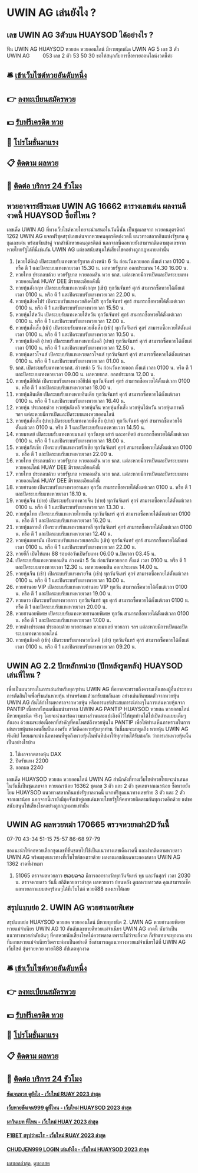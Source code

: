 # UWIN AG เล่นยังไง ?
## เลข UWIN AG 3ตัวบน HUAYSOD ได้อย่างไร ?
ฟัน UWIN AG HUAYSOD หวยสด หวยออนไลน์ มีหวยทุกชนิด UWIN AG 5
เลข 3 ตัว UWIN AG         053
เลข 2 ตัว 53 50 30
ขอให้สนุกกับการซื้อหวยออนไลน์งวดนี้ค่ะ

## 🛎 [เข้าเว็บไซต์หวยอันดับหนึ่ง](https://bit.ly/3BG5bNw)
## 👉 [ลงทะเบียนสมัครหวย](https://bit.ly/3BG5bNw)
## 💵 [รับฟรีเครดิต หวย](https://bit.ly/3C3mvgS)
## 👑 [โปรโมชั่นมาแรง](https://bit.ly/3C3mvgS)
## 📋 [ติดตาม ผลหวย](https://bit.ly/3C3mvgS)
## 📱 [ติดต่อ บริการ 24 ชัวโมง](https://bit.ly/3C3mvgS)

## หวยอาจารย์ธีระเดช UWIN AG 16662 ตารางเลขเด่น ผลงานดีงวดนี้ HUAYSOD ซื้อที่ไหน ?
เลขเด็ด UWIN AG ที่ทางเว็บไซต์หวยไทยจะนำเสนอในวันนี้นั้น เป็นชุดเลขจาก หวยคนอุตรดิตถ์ 1262 UWIN AG แจกฟรีชุดสรุปเลขเด่นจากหวยคนอุตรดิตถ์งวดนี้ แนวทางสลากกินแบ่งรัฐบาล ดูชุดเลขเด่น พร้อมจับเข้าคู่ จากสำนักหวยคนอุตรดิตถ์ นอกจากนี้คอหวยยังสามารถติดตามชุดเลขจากหวยไทยรัฐได้ที่นี่เช่นกัน UWIN AG แต่ขอสนับสนุนให้เสี่ยงโชคอย่างถูกกฎหมายเท่านั้น
1. (หวยใต้ดิน) เปิดระบบรับแทงหวยรัฐบาล ล่วงหน้า 6 วัน ก่อนวันหวยออก ตั้งแต่ เวลา 0100 น. หรือ ตี 1 และปิดระบบแทงหวยเวลา 15.30 น. ผลหวยรัฐบาล ออกประมาณ 14.30 16.00 น.
2. หวยไทย ประกอบด้วย หวยรัฐบาล หวยออมสิน หวย ธกส. แต่ละหวยมีการเปิดและปิดระบบแทงหวยออนไลน์ HUAY DEE มีรายละเอียดดังนี้
3. หวยหุ้นอังกฤษ เปิดระบบรับแทงหวยอังกฤษ (เช้า) ทุกวันจันทร์ ศุกร์ สามารถซื้อหวยได้ตั้งแต่เวลา 0100 น. หรือ ตี 1 และปิดระบบรับแทงหวยเวลา 22.00 น.
4. หวยหุ้นสิงคโปร์ เปิดระบบรับแทงหวยสิงคโปร์ ทุกวันจันทร์ ศุกร์ สามารถซื้อหวยได้ตั้งแต่เวลา 0100 น. หรือ ตี 1 และปิดระบบรับแทงหวยเวลา 15.50 น.
5. หวยหุ้นไต้หวัน เปิดระบบรับแทงหวยไต้หวัน ทุกวันจันทร์ ศุกร์ สามารถซื้อหวยได้ตั้งแต่เวลา 0100 น. หรือ ตี 1 และปิดระบบรับแทงหวยเวลา 12.00 น.
6. หวยหุ้นฮั่งเส็ง (เช้า) เปิดระบบรับแทงหวยฮั่งเส็ง (เช้า) ทุกวันจันทร์ ศุกร์ สามารถซื้อหวยได้ตั้งแต่เวลา 0100 น. หรือ ตี 1 และปิดระบบรับแทงหวยเวลา 10.50 น.
7. หวยหุ้นนิเคอิ (บ่าย) เปิดระบบรับแทงหวยนิเคอิ (บ่าย) ทุกวันจันทร์ ศุกร์ สามารถซื้อหวยได้ตั้งแต่เวลา 0100 น. หรือ ตี 1 และปิดระบบรับแทงหวยเวลา 12.50 น.
8. หวยหุ้นดาวโจนส์ เปิดระบบรับแทงหวยดาวโจนส์ ทุกวันจันทร์ ศุกร์ สามารถซื้อหวยได้ตั้งแต่เวลา 0100 น. หรือ ตี 1 และปิดระบบรับแทงหวยเวลา 01.00 น.
9. ธกส. เปิดระบบรับแทงหวยธกส. ล่วงหน้า 5 วัน ก่อนวันหวยออก ตั้งแต่ เวลา 0100 น. หรือ ตี 1 และปิดระบบแทงหวยเวลา 09.00 น. ผลหวยธกส. ออกประมาณ 12.00 น.
10. หวยหุ้นอียิปต์ เปิดระบบรับแทงหวยอียิปต์ ทุกวันจันทร์ ศุกร์ สามารถซื้อหวยได้ตั้งแต่เวลา 0100 น. หรือ ตี 1 และปิดระบบรับแทงหวยเวลา 18.00 น.
11. หวยหุ้นอินเดีย เปิดระบบรับแทงหวยอินเดีย ทุกวันจันทร์ ศุกร์ สามารถซื้อหวยได้ตั้งแต่เวลา 0100 น. หรือ ตี 1 และปิดระบบรับแทงหวยเวลา 16.40 น.
12. หวยหุ้น ประกอบด้วย หวยหุ้นนิเคอิ หวยหุ้นจีน หวยหุ้นฮั่งเส็ง หวยหุ้นไต้หวัน หวยหุ้นเกาหลี ฯลฯ แต่ละหวยมีการเปิดและปิดระบบแทงหวยออนไลน์
13. หวยหุ้นฮั่งเส็ง (บ่าย)เปิดระบบรับแทงหวยฮั่งเส็ง (บ่าย) ทุกวันจันทร์ ศุกร์ สามารถซื้อหวยได้ตั้งแต่เวลา 0100 น. หรือ ตี 1 และปิดระบบรับแทงหวยเวลา 14.50 น.
14. หวยมาเลย์ เปิดระบบรับแทงหวยมาเลย์ ทุกวันพุธ เสาร์ และอาทิตย์ สามารถซื้อหวยได้ตั้งแต่เวลา 0100 น. หรือ ตี 1 และปิดระบบรับแทงหวยเวลา 18.00 น.
15. หวยหุ้นรัสเซีย เปิดระบบรับแทงหวยรัสเซีย ทุกวันจันทร์ ศุกร์ สามารถซื้อหวยได้ตั้งแต่เวลา 0100 น. หรือ ตี 1 และปิดระบบรับแทงหวยเวลา 22.00 น.
16. หวยไทย ประกอบด้วย หวยรัฐบาล หวยออมสิน หวย ธกส. แต่ละหวยมีการเปิดและปิดระบบแทงหวยออนไลน์ HUAY DEE มีรายละเอียดดังนี้
17. หวยไทย ประกอบด้วย หวยรัฐบาล หวยออมสิน หวย ธกส. แต่ละหวยมีการเปิดและปิดระบบแทงหวยออนไลน์ HUAY DEE มีรายละเอียดดังนี้
18. หวยฮานอย เปิดระบบรับแทงหวยฮานอย ทุกวัน สามารถซื้อหวยได้ตั้งแต่เวลา 0100 น. หรือ ตี 1 และปิดระบบรับแทงหวยเวลา 18.10 น.
19. หวยหุ้นจีน (บ่าย) เปิดระบบรับแทงหวยจีน (บ่าย) ทุกวันจันทร์ ศุกร์ สามารถซื้อหวยได้ตั้งแต่เวลา 0100 น. หรือ ตี 1 และปิดระบบรับแทงหวยเวลา 13.30 น.
20. หวยหุ้นไทย เปิดระบบรับแทงหวยไทยเย็น ทุกวันจันทร์ ศุกร์ สามารถซื้อหวยได้ตั้งแต่เวลา 0100 น. หรือ ตี 1 และปิดระบบรับแทงหวยเวลา 16.20 น.
21. หวยหุ้นเกาหลี เปิดระบบรับแทงหวยเกาหลี ทุกวันจันทร์ ศุกร์ สามารถซื้อหวยได้ตั้งแต่เวลา 0100 น. หรือ ตี 1 และปิดระบบรับแทงหวยเวลา 12.40 น.
22. หวยหุ้นเยอรมัน เปิดระบบรับแทงหวยเยอรมัน (เช้า) ทุกวันจันทร์ ศุกร์ สามารถซื้อหวยได้ตั้งแต่เวลา 0100 น. หรือ ตี 1 และปิดระบบรับแทงหวยเวลา 22.00 น.
23. หวยยี่กี่ เปิดให้แทง 88 รอบต่อวันเปิดรับแทง 06.00 น.ปิดเวลา 03.45 น.
24. เปิดระบบรับแทงหวยออมสิน ล่วงหน้า 5 วัน ก่อนวันหวยออก ตั้งแต่ เวลา 0100 น. หรือ ตี 1 และปิดระบบแทงหวยเวลา 12.30 น. ผลหวยออมสิน ออกประมาณ 14.00 น.
25. หวยหุ้นจีน (เช้า) เปิดระบบรับแทงหวยจีน (เช้า) ทุกวันจันทร์ ศุกร์ สามารถซื้อหวยได้ตั้งแต่เวลา 0100 น. หรือ ตี 1 และปิดระบบรับแทงหวยเวลา 10.00 น.
26. หวยฮานอย VIP เปิดระบบรับแทงหวยฮานอย VIP ทุกวัน สามารถซื้อหวยได้ตั้งแต่เวลา 0100 น. หรือ ตี 1 และปิดระบบรับแทงหวยเวลา 19.00 น.
27. หวยลาว เปิดระบบรับแทงหวยลาว ทุกวันจันทร์ พุธ ศุกร์ สามารถซื้อหวยได้ตั้งแต่เวลา 0100 น. หรือ ตี 1 และปิดระบบรับแทงหวยเวลา 20.00 น.
28. หวยฮานอยพิเศษ เปิดระบบรับแทงหวยฮานอยพิเศษ ทุกวัน สามารถซื้อหวยได้ตั้งแต่เวลา 0100 น. หรือ ตี 1 และปิดระบบรับแทงหวยเวลา 17.00 น.
29. หวยต่างประเทศ ประกอบด้วย หวยฮานอย หวยมาเลย์ หวยลาว ฯลฯ แต่ละหวยมีการเปิดและปิดระบบแทงหวยออนไลน์
30. หวยหุ้นนิเคอิ (เช้า) เปิดระบบรับแทงหวยนิเคอิ (เช้า) ทุกวันจันทร์ ศุกร์ สามารถซื้อหวยได้ตั้งแต่เวลา 0100 น. หรือ ตี 1 และปิดระบบรับแทงหวยเวลา 09.20 น.

## UWIN AG 2.2 ปักหลักหน่วย (ปักหลังรูดหลัง) HUAYSOD เล่นที่ไหน ?
เพื่อเป็นแนวทางในการเล่นสำหรับทุกๆท่าน UWIN AG ที่อยากจะทราบถึงความเห็นของผู้อื่นประกอบการตัดสินใจเพื่อเริ่มเล่นหวยหุ้น ท่านพร้อมแล้วมารับชมกันเลย
อย่างเช่นกันหมดตัวจากหวยหุ้น UWIN AG กันได้กำไรมหาศาลจากหวยหุ้น หรือการแชร์ประสบการณ์ต่างๆในการเล่นหวยหุ้นจาก PANTIP
เนื้อหาทั้งหมดนี้ผมนำมาจาก UWIN AG PANTIP HUAYSOD หวยสด หวยออนไลน์ มีหวยทุกชนิด จริงๆ โดยจะนำเอาข้อความบางส่วนและแปะลิงค์ไว้ให้ทุกท่านได้ไปเปิดอ่านแบบเต็มๆกันเอง ด้วยผมจะย่อเนื้อหาที่สำคัญที่คนโพสต์ถึงหวยหุ้นใน PANTIP เพื่อให้ท่านเห็นภาพรวมในการเล่นหวยหุ้นของคนอื่นนั่นเองครับ
สวัสดีคอหวยหุ้นทุกท่าน วันนี้ผมจะมาพูดถึง หวยหุ้น UWIN AG พันทิป โดยผมจะนำเนื้อหาคนที่พูดถึงหวยหุ้นในพันทิปมาให้ทุกท่านได้รับชมกัน ว่าการเล่นหวยหุ้นนั้นเป็นอย่างไรบ้าง
1. ใช้ผลจากตลาดหุ้น DAX
2. ปิดรับแทง 2200
3. ออกผล 2240

เลขเด็ด HUAYSOD หวยสด หวยออนไลน์ UWIN AG สำนักดังที่ทางเว็บไซต์หวยไทยจะนำเสนอในวันนี้เป็นชุดเลขจาก หวยเณรน้อย 16362 ชุดเลข 3 ตัว และ 2 ตัว ชุดเลขจากเณรน้อย ซื้อหวยยังโยม HUAYSOD แนวทางสลากกินแบ่งรัฐบาลงวดนี้ แจกฟรีชุดแนวทางเลขท้าย 3 ตัว และ 2 ตัว จากเณรน้อย นอกจากนี้เรายังมีชุดจับเข้าคู่เลขเด่นหวยไทยรัฐให้คอหวยติดตามกันทุกงวดอีกด้วย แต่ขอสนับสนุนให้เสี่ยงโชคอย่างถูกกฎหมายเท่านั้น

## UWIN AG ผลหวยพม่า 170665 ตรวจหวยพม่า2Dวันนี้
07-70
43-34
51-15
75-57
86-68
97-79

ขอแนะนำให้คอหวยเลือกชุดเลขที่ชื่นชอบไปใช้เป็นแนวทางเลขเด็ดงวดนี้ และฝากติดตามหวยลาว UWIN AG พร้อมชุดแนวทางที่เว็บไซต์ของเราด้วย
ผลงานเลขลับเฉพาะกองสลาก UWIN AG 1362 งวดที่ผ่านมา
1. 51065 ตรวจผลหวยลาว ຫວຍລາວ มีการออกรางวัลทุกวันจันทร์ พุธ และวันศุกร์ เวลา 2030 น. ตรวจหวยลาว วันนี้ สถิติหวยลาวล่าสุด ผลหวยลาว ย้อนหลัง ดูผลหวยลาวสด คุณสามารถเช็คผลหวยลาวแบบสดๆร้อนๆได้ที่เว็บไซต์ หวยดี88 ของเราได้เลย

## สรุปแบบย่อ 2. UWIN AG หวยฮานอยพิเศษ
สรุปแบบย่อ HUAYSOD หวยสด หวยออนไลน์ มีหวยทุกชนิด 2. UWIN AG หวยฮานอยพิเศษ หวยแม่จำเนียร UWIN AG 10 อันดับเลขขายดีหวยแม่จำเนียร UWIN AG งวดนี้ นับว่าเป็นแนวทางหวยลำดับต้นๆ ที่คอหวยนักเสี่ยงโชคไม่ควรพลาด เพราะไม่ว่าจะกี่งวด ก็เข้าแทบจะทุกงวด ทางทีมงานหวยแม่จำเนียรวิเคราะห์มาเป็นอย่างดี ซึ่งสามารถดูแนวทางหวยแม่จำเนียรได้ที่ UWIN AG เว็บไซต์ ลุ้นรวยหวย หวยดี88 อัปเดตทุกงวด

## 🛎 [เข้าเว็บไซต์หวยอันดับหนึ่ง](https://bit.ly/3BG5bNw)
## 👉 [ลงทะเบียนสมัครหวย](https://bit.ly/3BG5bNw)
## 💵 [รับฟรีเครดิต หวย](https://bit.ly/3C3mvgS)
## 👑 [โปรโมชั่นมาแรง](https://bit.ly/3C3mvgS)
## 📋 [ติดตาม ผลหวย](https://bit.ly/3C3mvgS)
## 📱 [ติดต่อ บริการ 24 ชัวโมง](https://bit.ly/3C3mvgS)

#### [ชัดเจนหวย ดูยังไง - เว็บใหม่ RUAY 2023 ล่าสุด](https://atom.io/themes/ชัดเจนหวย%20ดูยังไง%20-%20เว็บใหม่%20ruay%202023%20ล่าสุด)
#### [เว็บหวยชัดเจน999 ดูที่ไหน - เว็บใหม่ HUAYSOD 2023 ล่าสุด](https://atom.io/themes/เว็บหวยชัดเจน999%20ดูที่ไหน%20-%20เว็บใหม่%20huaysod%202023%20ล่าสุด)
#### [มาวินเบท ที่ไหน - เว็บใหม่ HUAY 2023 ล่าสุด](https://atom.io/themes/มาวินเบท%20ที่ไหน%20-%20เว็บใหม่%20huay%202023%20ล่าสุด)
#### [F1BET สรุปว่าอะไร - เว็บใหม่ RUAY 2023 ล่าสุด](https://atom.io/themes/f1bet%20สรุปว่าอะไร%20-%20เว็บใหม่%20ruay%202023%20ล่าสุด)
#### [CHUDJEN999 LOGIN เล่นยังไง - เว็บใหม่ HUAYSOD 2023 ล่าสุด](https://atom.io/themes/chudjen999%20login%20เล่นยังไง%20-%20เว็บใหม่%20huaysod%202023%20ล่าสุด)

[ผลบอลล่าสุด](https://siamsport.tv "ผลบอลล่าสุด"), [ดูบอลสด](https://siamsport.tv/ดูบอลสด "ดูบอลสด")